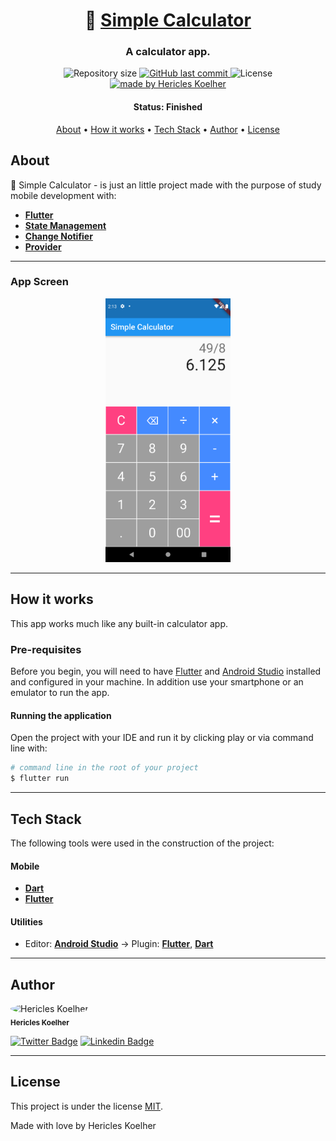 <h1 align="center">
   🧮 <a href="#"> Simple Calculator </a>
</h1>

<h3 align="center">
    A calculator app.
</h3>

<p align="center">
  <img alt="Repository size" src="https://img.shields.io/github/repo-size/hericles-koelher/simple_calculator">
  
  <a href="https://github.com/hericles-koelher/simple_calculator/blob/master/README.md">
    <img alt="GitHub last commit" src="https://img.shields.io/github/last-commit/hericles-koelher/simple_calculator">
  </a>
    
   <img alt="License" src="https://img.shields.io/badge/license-MIT-brightgreen">

  <a href="https://twitter.com/HericlesKoelher">
    <img alt="made by Hericles Koelher" src="https://img.shields.io/badge/made%20by-Hericles_Koelher-%237519C1">
  </a>

</p>


<h4 align="center"> 
	 Status: Finished
</h4>

<p align="center">
 <a href="#about">About</a> •
 <a href="#how-it-works">How it works</a> • 
 <a href="#tech-stack">Tech Stack</a> • 
 <a href="#author">Author</a> • 
 <a href="#user-content-license">License</a>

</p>


## About

🧮 Simple Calculator - is just an little project made with the purpose of study mobile development with:

- **[Flutter](https://flutter.dev/)**
- **[State Management](https://en.wikipedia.org/wiki/State_management)**
- **[Change Notifier](https://api.flutter.dev/flutter/foundation/ChangeNotifier-class.html)**
- **[Provider](https://pub.dev/packages/provider)**

---

### App Screen

<p align="center">
  <img alt="Simple Calculator" title="#SimpleCalculator" src="./images/calculator_screen.png" width="200px">
</p>

---

## How it works

This app works much like any built-in calculator app.

### Pre-requisites

Before you begin, you will need to have [Flutter](https://flutter.dev) and [Android Studio](https://developer.android.com/studio?hl=pt) installed and configured in your machine. In addition use your smartphone or an emulator to run the app.

#### Running the application

Open the project with your IDE and run it by clicking play or via command line with:

```bash
# command line in the root of your project
$ flutter run
```
---

## Tech Stack

The following tools were used in the construction of the project:


#### **Mobile**

-   **[Dart](https://dart.dev)**
-   **[Flutter](https://flutter.dev)**

#### **Utilities**

-   Editor:  **[Android Studio](https://developer.android.com/studio?hl=pt)**  → Plugin:  **[Flutter](https://plugins.jetbrains.com/plugin/9212-flutter)**, **[Dart](https://plugins.jetbrains.com/plugin/6351-dart)**

---

## Author

<div>
 <img style="border-radius: 50%;" src="https://avatars.githubusercontent.com/u/34146602?v=4" width="100px;" alt="Hericles Koelher"/>
 <br />
 <sub><b>Hericles Koelher</b></sub>
</div>

[![Twitter Badge](https://img.shields.io/badge/-@HericlesKoelher-1ca0f1?style=flat-square&labelColor=1ca0f1&logo=twitter&logoColor=white&link=https://twitter.com/HericlesKoelher)](https://twitter.com/HericlesKoelher) [![Linkedin Badge](https://img.shields.io/badge/-Hericles_Koelher-blue?style=flat-square&logo=Linkedin&logoColor=white&link=https://www.linkedin.com/in/hericles-bruno-quaresma-koelher-9a2021209)](https://www.linkedin.com/in/hericles-bruno-quaresma-koelher-9a2021209) 

---

## License

This project is under the license [MIT](./LICENSE).

Made with love by Hericles Koelher